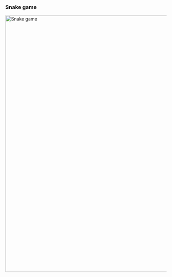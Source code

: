 ### Snake game
 <a href="https://ghw.mlh.io/events/games">
 <img width="800" alt="Snake game" src="https://framerusercontent.com/images/jgwPShsFO4yYgrtjqIRZTgSi8.png?scale-down-to=512">
 </a>
